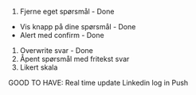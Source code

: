 1. Fjerne eget spørsmål - Done

- Vis knapp på dine spørsmål - Done
- Alert med confirm - Done

1. Overwrite svar - Done
2. Åpent spørsmål med fritekst svar
3. Likert skala

GOOD TO HAVE:
Real time update
Linkedin log in
Push
